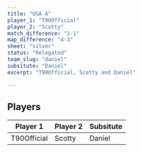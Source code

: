 ```yaml
---
title: "USA A"
player_1: "T90Official"
player_2: "Scotty"
match_difference: "1-1"
map_difference: "4-3"
sheet: "silver"
status: "Relegated"
team_slug: "daniel"
subsitute: "Daniel"
excerpt: "T90Official, Scotty and Daniel"

---
```

## Players

| Player 1 | Player 2 | Subsitute |
| -- | -- | -- |
| T90Official | Scotty | Daniel |
